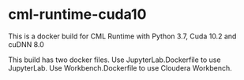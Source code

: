 # cml-runtime-cuda10

This is a docker build for CML Runtime with Python 3.7, Cuda 10.2 and cuDNN 8.0

This build has two docker files. Use JupyterLab.Dockerfile to use JupyterLab. Use Workbench.Dockerfile to use Cloudera Workbench. 
